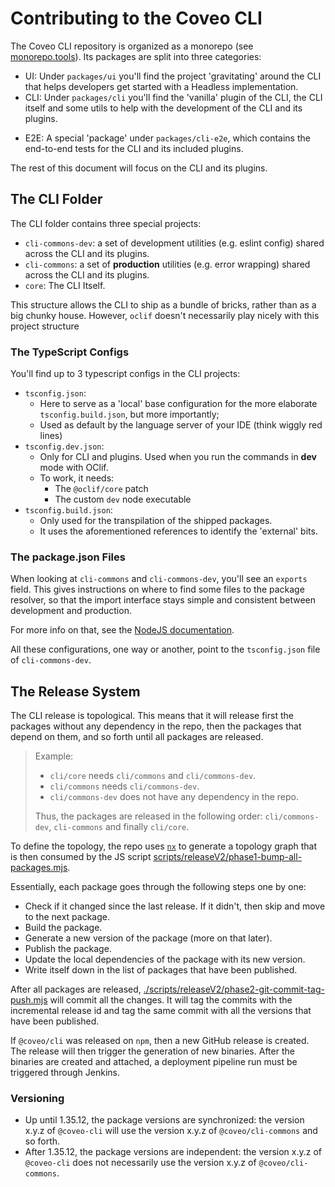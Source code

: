 # Contributing to the Coveo CLI

The Coveo CLI repository is organized as a monorepo (see [monorepo.tools](https://monorepo.tools/)).
Its packages are split into three categories:

- UI: Under `packages/ui` you'll find the project 'gravitating' around the CLI that helps developers get started with a Headless implementation.
- CLI: Under `packages/cli` you'll find the 'vanilla' plugin of the CLI, the CLI itself and some utils to help with the development of the CLI and its plugins.
<!-- TODO: Remove when the E2E will finally be 'split' -->
- E2E: A special 'package' under `packages/cli-e2e`, which contains the end-to-end tests for the CLI and its included plugins.

The rest of this document will focus on the CLI and its plugins.

## The CLI Folder

The CLI folder contains three special projects:

- `cli-commons-dev`: a set of development utilities (e.g. eslint config) shared across the CLI and its plugins.
- `cli-commons`: a set of **production** utilities (e.g. error wrapping) shared across the CLI and its plugins.
- `core`: The CLI Itself.

This structure allows the CLI to ship as a bundle of bricks, rather than as a big chunky house.
However, `oclif` doesn't necessarily play nicely with this project structure

### The TypeScript Configs

You'll find up to 3 typescript configs in the CLI projects:

- `tsconfig.json`:
  - Here to serve as a 'local' base configuration for the more elaborate `tsconfig.build.json`, but more importantly;
  - Used as default by the language server of your IDE (think wiggly red lines)
- `tsconfig.dev.json`:
  - Only for CLI and plugins. Used when you run the commands in **dev** mode with OClif.
  - To work, it needs:
    - The `@oclif/core` patch
    - The custom `dev` node executable
- `tsconfig.build.json`:
  - Only used for the transpilation of the shipped packages.
  - It uses the aforementioned references to identify the 'external' bits.

### The package.json Files

When looking at `cli-commons` and `cli-commons-dev`, you'll see an `exports` field.
This gives instructions on where to find some files to the package resolver, so that the import interface stays simple and consistent between development and production.

For more info on that, see the [NodeJS documentation](https://nodejs.org/api/packages.html#subpath-exports).

All these configurations, one way or another, point to the `tsconfig.json` file of `cli-commons-dev`.

## The Release System

The CLI release is topological. This means that it will release first the packages without any dependency in the repo, then the packages that depend on them, and so forth until all packages are released.

> Example:
>
> - `cli/core` needs `cli/commons` and `cli/commons-dev`.
> - `cli/commons` needs `cli/commons-dev`.
> - `cli/commons-dev` does not have any dependency in the repo.
>
> Thus, the packages are released in the following order:
> `cli/commons-dev`, `cli-commons` and finally `cli/core`.

To define the topology, the repo uses [`nx`](https://nx.dev/) to generate a topology graph that is then consumed by the JS script [scripts/releaseV2/phase1-bump-all-packages.mjs](./scripts/releaseV2/phase1-bump-all-packages.mjs).

Essentially, each package goes through the following steps one by one:

- Check if it changed since the last release. If it didn't, then skip and move to the next package.
- Build the package.
- Generate a new version of the package (more on that later).
- Publish the package.
- Update the local dependencies of the package with its new version.
- Write itself down in the list of packages that have been published.

After all packages are released, [./scripts/releaseV2/phase2-git-commit-tag-push.mjs](./scripts/releaseV2/phase2-git-commit-tag-push.mjs) will commit all the changes. It will tag the commits with the incremental release id and tag the same commit with all the versions that have been published.

If `@coveo/cli` was released on `npm`, then a new GitHub release is created. The release will then trigger the generation of new binaries. After the binaries are created and attached, a deployment pipeline run must be triggered through Jenkins.

### Versioning

- Up until 1.35.12, the package versions are synchronized: the version x.y.z of `@coveo-cli` will use the version x.y.z of `@coveo/cli-commons` and so forth.
- After 1.35.12, the package versions are independent: the version x.y.z of `@coveo-cli` does not necessarily use the version x.y.z of `@coveo/cli-commons`.

